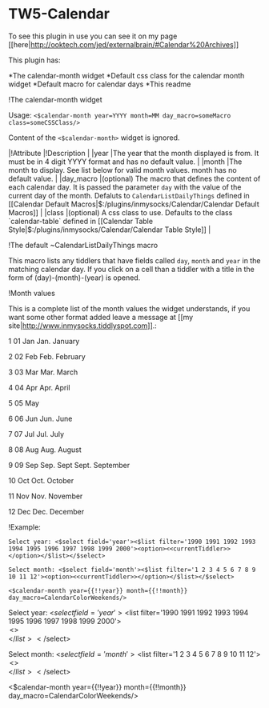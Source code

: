 # TW5-Calendar

To see this plugin in use you can see it on my page [[here|http://ooktech.com/jed/externalbrain/#Calendar%20Archives]]

This plugin has:

*The calendar-month widget
*Default css class for the calendar month widget
*Default macro for calendar days
*This readme

!The calendar-month widget

Usage: `<$calendar-month year=YYYY month=MM day_macro=someMacro class=someCSSClass/>`

Content of the `<$calendar-month>` widget is ignored.

|!Attribute |!Description |
|year |The year that the month displayed is from. It must be in 4 digit YYYY format and has no default value. |
|month |The month to display. See list below for valid month values. month has no default value. |
|day_macro |(optional) The macro that defines the content of each calendar day. It is passed the parameter `day` with the value of the current day of the month. Defaluts to `CalendarListDailyThings` defined in [[Calendar Default Macros|$:/plugins/inmysocks/Calendar/Calendar Default Macros]] |
|class |(optional) A css class to use. Defaults to the class `calendar-table` defined in [[Calendar Table Style|$:/plugins/inmysocks/Calendar/Calendar Table Style]] |

!The default ~CalendarListDailyThings macro

This macro lists any tiddlers that have fields called `day`, `month` and `year` in the matching calendar day. If you click on a cell than a tiddler with a title in the form of (day)-(month)-(year) is opened.

!Month values

This is a complete list of the month values the widget understands, if you want some other format added leave a message at [[my site|http://www.inmysocks.tiddlyspot.com]].:

1
01
Jan
Jan.
January

2
02
Feb
Feb.
February

3
03
Mar
Mar.
March

4
04
Apr
Apr.
April

5
05
May

6
06
Jun
Jun.
June

7
07
Jul
Jul.
July

8
08
Aug
Aug.
August

9
09
Sep
Sep.
Sept
Sept.
September

10
Oct
Oct.
October

11
Nov
Nov.
November

12
Dec
Dec.
December

!Example:

```
Select year: <$select field='year'><$list filter='1990 1991 1992 1993 1994 1995 1996 1997 1998 1999 2000'><option><<currentTiddler>></option></$list></$select>

Select month: <$select field='month'><$list filter='1 2 3 4 5 6 7 8 9 10 11 12'><option><<currentTiddler>></option></$list></$select>

<$calendar-month year={{!!year}} month={{!!month}} day_macro=CalendarColorWeekends/>
```

Select year: <$select field='year'><$list filter='1990 1991 1992 1993 1994 1995 1996 1997 1998 1999 2000'><option><<currentTiddler>></option></$list></$select>

Select month: <$select field='month'><$list filter='1 2 3 4 5 6 7 8 9 10 11 12'><option><<currentTiddler>></option></$list></$select>

<$calendar-month year={{!!year}} month={{!!month}} day_macro=CalendarColorWeekends/>
